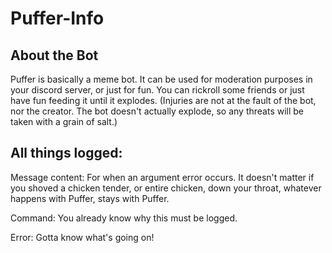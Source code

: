 # Puffer-Info

## About the Bot

Puffer is basically a meme bot. It can be used for moderation purposes in your discord server, or just for fun. You can rickroll some friends or just have fun feeding it until it explodes. (Injuries are not at the fault of the bot, nor the creator. The bot doesn't actually explode, so any threats will be taken with a grain of salt.) 

## All things logged:

Message content: For when an argument error occurs. It doesn't matter if you shoved a chicken tender, or entire chicken, down your throat, whatever happens with Puffer, stays with Puffer.

Command: You already know why this must be logged.

Error: Gotta know what's going on!

